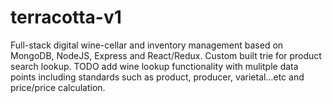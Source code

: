 # terracotta-v1
Full-stack digital wine-cellar and inventory management based on MongoDB, NodeJS, Express and React/Redux. Custom built trie for product search lookup. TODO add wine lookup functionality with mulitple data points including standards such as product, producer, varietal...etc and price/price calculation.